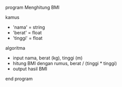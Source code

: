 program Menghitung BMI

kamus   
- 'nama'    = string
- 'berat'   = float
- 'tinggi'  = float

algoritma
- input nama, berat (kg), tinggi (m)
- hitung BMI dengan rumus, berat / (tinggi * tinggi)
- output hasil BMI

end program
